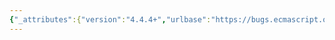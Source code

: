 ```yaml
---
{"_attributes":{"version":"4.4.4+","urlbase":"https://bugs.ecmascript.org/","maintainer":"dherman@mozilla.com"},"bug":{"bug_id":4293,"creation_ts":"2015-04-16 10:38:00 -0700","short_desc":"12.1.1 ToDateTimeOptions: Typo + editorial","delta_ts":"2015-04-29 09:54:59 -0700","product":"Internationalization - ECMA-402","component":"Specification","version":"Edition 2.0 drafts","rep_platform":"All","op_sys":"All","bug_status":"RESOLVED","resolution":"FIXED","priority":"Normal","bug_severity":"normal","everconfirmed":true,"reporter":{"uid":"andrebargull","name":"André Bargull"},"assigned_to":{"uid":"waldron.rick","name":"Rick Waldron"},"cc":"waldron.rick","long_desc":[{"commentid":14205,"comment_count":0,"who":{"uid":"andrebargull","name":"André Bargull"},"bug_when":"2015-04-16 10:38:51 -0700","thetext":"12.1.1 ToDateTimeOptions\n\nStep 3: Typo \"opts\" -> \"options\"\nStep 5.a.iv: Omit \"then\"\nStep 6.a.iv: Omit \"then\"\n\nAlso: There are extra steps i. and ii. before and iii. and iv. after the algorithm."},{"commentid":14208,"comment_count":1,"who":{"uid":"waldron.rick","name":"Rick Waldron"},"bug_when":"2015-04-16 11:46:51 -0700","thetext":"Unfortunately, I've already submitted 2nd edition to Ecma. I've just emailed Allen to find out what the hard deadline is, maybe I have time to fix all of these."},{"commentid":14209,"comment_count":2,"who":{"uid":"waldron.rick","name":"Rick Waldron"},"bug_when":"2015-04-16 11:57:41 -0700","thetext":"> Step 3: Typo \"opts\" -> \"options\"\n\nFixed. \n\n> Step 5.a.iv: Omit \"then\"\n> Step 6.a.iv: Omit \"then\"\n\nFixed.\n\n> Also: There are extra steps i. and ii. before and iii. and iv. after the algorithm.\n\n\nFixed. \n\nWord seems to have re-numbered many lists and added phantom items everywhere."},{"commentid":14250,"comment_count":3,"who":{"uid":"andrebargull","name":"André Bargull"},"bug_when":"2015-04-16 14:52:01 -0700","thetext":"(In reply to Rick Waldron from comment #1)\n> Unfortunately, I've already submitted 2nd edition to Ecma. I've just emailed\n> Allen to find out what the hard deadline is, maybe I have time to fix all of\n> these.\n\nHmm okay. I just did a real quick review of the rest of the spec, so some more bug reports will follow."},{"commentid":14268,"comment_count":4,"who":{"uid":"waldron.rick","name":"Rick Waldron"},"bug_when":"2015-04-16 19:20:55 -0700","thetext":"I appreciate your help, but I'm being put in a very tight position now."},{"commentid":14335,"comment_count":5,"who":{"uid":"andrebargull","name":"André Bargull"},"bug_when":"2015-04-29 09:09:48 -0700","thetext":"(In reply to Rick Waldron from comment #4)\n> I appreciate your help, but I'm being put in a very tight position now.\n\nSorry about these last minute reviews, I thought ECMA-402 was published (*) after ES2015. \n\n(*) or sent to ECMA for review? I don't know the exact procedure for ECMA specifications."},{"commentid":14342,"comment_count":6,"who":{"uid":"waldron.rick","name":"Rick Waldron"},"bug_when":"2015-04-29 09:54:59 -0700","thetext":"Don't be sorry, I was just panicking. I appreciate all the work you put in to review and file these bugs. In the future, I will make sure I have a better idea of when the submission date is, and I will make sure you're also aware."}]}}
---
```

